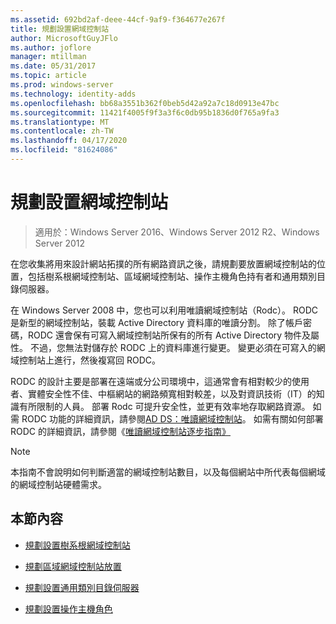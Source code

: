 ```yaml
---
ms.assetid: 692bd2af-deee-44cf-9af9-f364677e267f
title: 規劃設置網域控制站
author: MicrosoftGuyJFlo
ms.author: joflore
manager: mtillman
ms.date: 05/31/2017
ms.topic: article
ms.prod: windows-server
ms.technology: identity-adds
ms.openlocfilehash: bb68a3551b362f0beb5d42a92a7c18d0913e47bc
ms.sourcegitcommit: 11421f4005f9f3a3f6c0db95b1836d0f765a9fa3
ms.translationtype: MT
ms.contentlocale: zh-TW
ms.lasthandoff: 04/17/2020
ms.locfileid: "81624086"
---
```

# <a name="planning-domain-controller-placement"></a>規劃設置網域控制站

> 適用於：Windows Server 2016、Windows Server 2012 R2、Windows Server 2012

在您收集將用來設計網站拓撲的所有網路資訊之後，請規劃要放置網域控制站的位置，包括樹系根網域控制站、區域網域控制站、操作主機角色持有者和通用類別目錄伺服器。

在 Windows Server 2008 中，您也可以利用唯讀網域控制站（Rodc）。 RODC 是新型的網域控制站，裝載 Active Directory 資料庫的唯讀分割。 除了帳戶密碼，RODC 還會保有可寫入網域控制站所保有的所有 Active Directory 物件及屬性。 不過，您無法對儲存於 RODC 上的資料庫進行變更。 變更必須在可寫入的網域控制站上進行，然後複寫回 RODC。

RODC 的設計主要是部署在遠端或分公司環境中，這通常會有相對較少的使用者、實體安全性不佳、中樞網站的網路頻寬相對較差，以及對資訊技術（IT）的知識有所限制的人員。 部署 Rodc 可提升安全性，並更有效率地存取網路資源。 如需 RODC 功能的詳細資訊，請參閱[AD DS：唯讀網域控制站](https://docs.microsoft.com/previous-versions/windows/it-pro/windows-server-2008-R2-and-2008/cc732801(v=ws.10))。 如需有關如何部署 RODC 的詳細資訊，請參閱《[唯讀網域控制站逐步指南》](https://docs.microsoft.com/previous-versions/windows/it-pro/windows-server-2008-R2-and-2008/cc772234(v=ws.10))

> [!NOTE]
> 本指南不會說明如何判斷適當的網域控制站數目，以及每個網站中所代表每個網域的網域控制站硬體需求。

## <a name="in-this-section"></a>本節內容

- [規劃設置樹系根網域控制站](../../ad-ds/plan/Planning-Forest-Root-Domain-Controller-Placement.md)

- [規劃區域網域控制站放置](../../ad-ds/plan/Planning-Regional-Domain-Controller-Placement.md)

- [規劃設置通用類別目錄伺服器](../../ad-ds/plan/Planning-Global-Catalog-Server-Placement.md)

- [規劃設置操作主機角色](../../ad-ds/plan/Planning-Operations-Master-Role-Placement.md)

